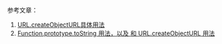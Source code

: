参考文章：
1. [URL.createObjectURL具体用法](https://www.cnblogs.com/liulangmao/p/4262565.html)
2. [Function.prototype.toString 用法，以及 和 URL.createObjectURL 用法](https://leeluolee.github.io/2015/04/13/function-to-string/)


